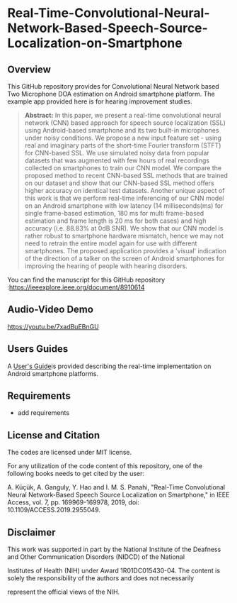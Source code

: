# Real-Time-Convolutional-Neural-Network-Based-Speech-Source-Localization-on-Smartphone
 
## Overview

This GitHub repository provides for Convolutional Neural Network based Two Microphone DOA estimation on Android smartphone platform. The example app provided here is for hearing improvement studies. 
> **Abstract:** In this paper, we present a real-time convolutional neural network (CNN) based approach for speech source localization (SSL) using Android-based smartphone and its two built-in microphones under noisy conditions. We propose a new input feature set - using real and imaginary parts of the short-time Fourier transform (STFT) for CNN-based SSL. We use simulated noisy data from popular datasets that was augmented with few hours of real recordings collected on smartphones to train our CNN model. We compare the proposed method to recent CNN-based SSL methods that are trained on our dataset and show that our CNN-based SSL method offers higher accuracy on identical test datasets. Another unique aspect of this work is that we perform real-time inferencing of our CNN model on an Android smartphone with low latency (14 milliseconds(ms) for single frame-based estimation, 180 ms for multi frame-based estimation and frame length is 20 ms for both cases) and high accuracy (i.e. 88.83% at 0dB SNR). We show that our CNN model is rather robust to smartphone hardware mismatch, hence we may not need to retrain the entire model again for use with different smartphones. The proposed application provides a 'visual' indication of the direction of a talker on the screen of Android smartphones for improving the hearing of people with hearing disorders.

You can find the manuscript for this GitHub repository :https://ieeexplore.ieee.org/document/8910614

## Audio-Video Demo

https://youtu.be/7xadBuEBnGU

## Users Guides

A [User's Guide](Users-Guide-Android_TwoMicDOA_version_2.pdf)is provided describing the real-time implementation on Android smartphone platforms.

## Requirements 

- add requirements

## License and Citation

The codes are licensed under MIT license.

For any utilization of the code content of this repository, one of the following books needs to get cited by the user:

A. Küçük, A. Ganguly, Y. Hao and I. M. S. Panahi, "Real-Time Convolutional Neural Network-Based Speech Source Localization on Smartphone," in IEEE Access, vol. 7, pp. 169969-169978, 2019, doi: 10.1109/ACCESS.2019.2955049.

## Disclaimer

This work was supported in part by the National Institute of the Deafness and Other Communication Disorders (NIDCD) of the National

Institutes of Health (NIH) under Award 1R01DC015430-04. The content is solely the responsibility of the authors and does not necessarily

represent the official views of the NIH.
